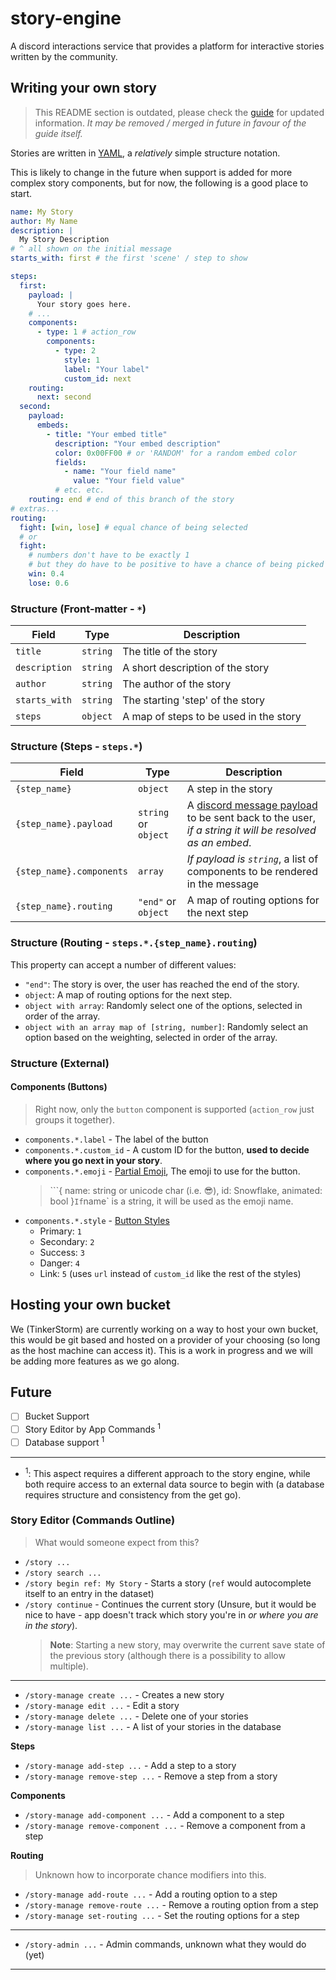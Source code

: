 # story-engine
A discord interactions service that provides a platform for interactive stories written by the community.

## Writing your own story

> This README section is outdated, please check the [guide](https://tinkerstorm.github.io/story-engine/guides/write-a-story) for updated information. *It may be removed / merged in future in favour of the guide itself.*

Stories are written in [YAML](https://yaml.org/), a *relatively* simple structure notation.

This is likely to change in the future when support is added for more complex story components, but for now, the following is a good place to start.

```yaml
name: My Story
author: My Name
description: | 
  My Story Description
# ^ all shown on the initial message
starts_with: first # the first 'scene' / step to show

steps:
  first:
    payload: |
      Your story goes here.
    # ...
    components:
      - type: 1 # action_row
        components:
          - type: 2
            style: 1
            label: "Your label"
            custom_id: next
    routing:
      next: second
  second:
    payload:
      embeds:
        - title: "Your embed title"
          description: "Your embed description"
          color: 0x00FF00 # or 'RANDOM' for a random embed color
          fields:
            - name: "Your field name"
              value: "Your field value"
          # etc. etc.
    routing: end # end of this branch of the story
# extras...
routing:
  fight: [win, lose] # equal chance of being selected
  # or
  fight:
    # numbers don't have to be exactly 1
    # but they do have to be positive to have a chance of being picked to begin with
    win: 0.4
    lose: 0.6
```

### Structure (Front-matter - `*`)

| Field | Type | Description |
| ----- | ---- | ----------- |
| `title` | `string` | The title of the story |
| `description` | `string` | A short description of the story |
| `author` | `string` | The author of the story |
| `starts_with` | `string` | The starting 'step' of the story |
| `steps` | `object` | A map of steps to be used in the story |

### Structure (Steps - `steps.*`)

| Field | Type | Description |
| ----- | ---- | ----------- |
| `{step_name}` | `object` | A step in the story |
| `{step_name}.payload` | `string` or `object` | A [discord message payload](https://discord.com/developers/docs/resources/channel#message-object) to be sent back to the user, *if a string it will be resolved as an embed*. |
| `{step_name}.components` | `array` | *If payload is `string`*, a list of components to be rendered in the message |
| `{step_name}.routing` | `"end"` or `object` | A map of routing options for the next step |

### Structure (Routing - `steps.*.{step_name}.routing`)

This property can accept a number of different values:

- `"end"`: The story is over, the user has reached the end of the story.
- `object`: A map of routing options for the next step.
- `object with array`: Randomly select one of the options, selected in order of the array.
- `object with an array map of [string, number]`: Randomly select an option based on the weighting, selected in order of the array.

### Structure (External)

#### Components (Buttons)

> Right now, only the `button` component is supported (`action_row` just groups it together).

- `components.*.label` - The label of the button
- `components.*.custom_id` - A custom ID for the button, **used to decide where you go next in your story**.
- `components.*.emoji` - [Partial Emoji](https://discord.com/developers/docs/resources/emoji#emoji-object), The emoji to use for the button.
  > ```{ name: string or unicode char (i.e. 😎), id: Snowflake, animated: bool }`
  > If `name` is a string, it will be used as the emoji name.
- `components.*.style` - [Button Styles](https://discord.dev/interactions/message-components#button-object-button-styles)
  - Primary: `1`
  - Secondary: `2`
  - Success: `3`
  - Danger: `4`
  - Link: `5` (uses `url` instead of `custom_id` like the rest of the styles)

## Hosting your own bucket

We (TinkerStorm) are currently working on a way to host your own bucket, this would be git based and hosted on a provider of your choosing (so long as the host machine can access it). This is a work in progress and we will be adding more features as we go along.

## Future

- [ ] Bucket Support
- [ ] Story Editor by App Commands <sup>1</sup>
- [ ] Database support <sup>1</sup>

---

- <sup>1</sup>: This aspect requires a different approach to the story engine, while both require access to an external data source to begin with (a database requires structure and consistency from the get go).

### Story Editor (Commands Outline)

> What would someone expect from this?

- `/story ...`
- `/story search ...`
- `/story begin ref: My Story` - Starts a story (`ref` would autocomplete itself to an entry in the dataset)
- `/story continue` - Continues the current story (Unsure, but it would be nice to have - app doesn't track which story you're in *or where you are in the story*).
  > **Note**: Starting a new story, may overwrite the current save state of the previous story (although there is a possibility to allow multiple).
---

- `/story-manage create ...` - Creates a new story
- `/story-manage edit ...` - Edit a story
- `/story-manage delete ...` - Delete one of your stories
- `/story-manage list ...` - A list of your stories in the database

**Steps**

- `/story-manage add-step ...` - Add a step to a story
- `/story-manage remove-step ...` - Remove a step from a story

**Components**

- `/story-manage add-component ...` - Add a component to a step
- `/story-manage remove-component ...` - Remove a component from a step

**Routing**

> Unknown how to incorporate chance modifiers into this.

- `/story-manage add-route ...` - Add a routing option to a step
- `/story-manage remove-route ...` - Remove a routing option from a step
- `/story-manage set-routing ...` - Set the routing options for a step

---

- `/story-admin ...` - Admin commands, unknown what they would do (yet)

---
